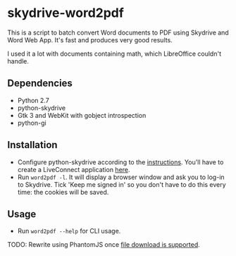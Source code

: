 skydrive-word2pdf
=================
This is a script to batch convert Word documents to PDF using Skydrive and Word
Web App. It's fast and produces very good results.

I used it a lot with documents containing math, which LibreOffice couldn't
handle.

Dependencies
------------
* Python 2.7
* python-skydrive
* Gtk 3 and WebKit with gobject introspection
* python-gi

Installation
------------
* Configure python-skydrive according to the [instructions](https://pypi.python.org/pypi/python-skydrive/#command-line-usage). You'll have to create a LiveConnect application [here](https://account.live.com/developers/applications).
* Run `word2pdf -l`. It will display a browser window and ask you to log-in to
  Skydrive. Tick 'Keep me signed in' so you don't have to do this every time:
  the cookies will be saved.

Usage
-----
* Run `word2pdf --help` for CLI usage.

TODO: Rewrite using PhantomJS once [file download is supported](https://github.com/ariya/phantomjs/issues/10052).

